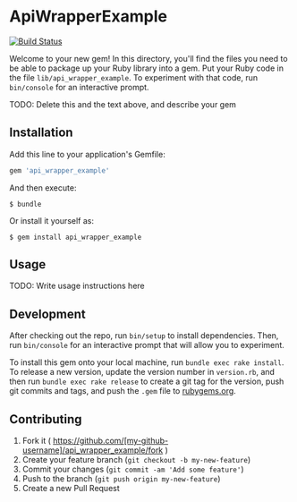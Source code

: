 # ApiWrapperExample

[![Build Status](https://travis-ci.org/rud/api_wrapper_example.svg?branch=master)](https://travis-ci.org/rud/api_wrapper_example)

Welcome to your new gem! In this directory, you'll find the files you need to be able to package up your Ruby library into a gem. Put your Ruby code in the file `lib/api_wrapper_example`. To experiment with that code, run `bin/console` for an interactive prompt.

TODO: Delete this and the text above, and describe your gem

## Installation

Add this line to your application's Gemfile:

```ruby
gem 'api_wrapper_example'
```

And then execute:

    $ bundle

Or install it yourself as:

    $ gem install api_wrapper_example

## Usage

TODO: Write usage instructions here

## Development

After checking out the repo, run `bin/setup` to install dependencies. Then, run `bin/console` for an interactive prompt that will allow you to experiment.

To install this gem onto your local machine, run `bundle exec rake install`. To release a new version, update the version number in `version.rb`, and then run `bundle exec rake release` to create a git tag for the version, push git commits and tags, and push the `.gem` file to [rubygems.org](https://rubygems.org).

## Contributing

1. Fork it ( https://github.com/[my-github-username]/api_wrapper_example/fork )
2. Create your feature branch (`git checkout -b my-new-feature`)
3. Commit your changes (`git commit -am 'Add some feature'`)
4. Push to the branch (`git push origin my-new-feature`)
5. Create a new Pull Request
